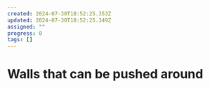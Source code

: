 ```yaml
---
created: 2024-07-30T18:52:25.353Z
updated: 2024-07-30T18:52:25.349Z
assigned: ""
progress: 0
tags: []
---
```


# Walls that can be pushed around
